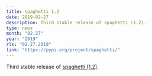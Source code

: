 ```yaml
---
title: spaghetti 1.2
date: 2019-02-27
description: Third stable release of spaghetti (1.2).
type: news
month: "02.27"
year: "2019"
rls: "02.27.2019"
link: "https://pypi.org/project/spaghetti/"
---
```


Third stable release of <a href="https://pypi.org/project/spaghetti/">spaghetti (1.2)</a>.